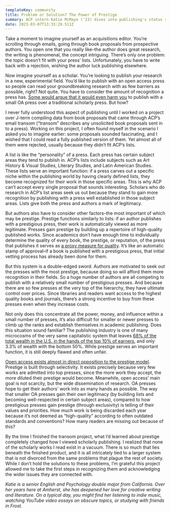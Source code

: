 ```yaml
---
templateKey: community
title: Problem or Solution? The Power of Prestige
summary: ACP intern Katie McMaye ('23) dives into publishing's status systems
date: 2023-03-07T13:33:29.511Z
---
```

Take a moment to imagine yourself as an acquisitions editor. You’re scrolling through emails, going through book proposals from prospective authors. You open one that you really like–the author does great research, the writing is phenomenal, the concept intriguing. There’s only one problem: the topic doesn’t fit with your press’ lists. Unfortunately, you have to write back with a rejection, wishing the author luck publishing elsewhere. 

Now imagine yourself as a scholar. You’re looking to publish your research in a new, experimental field. You’d like to publish with an open access press so people can read your groundbreaking research with as few barriers as possible, right? Not quite. You have to consider the amount of recognition a press has. [Some would argue that it would even harm you](https://theprofessorisin.com/2012/09/21/does-the-status-of-the-press-matter/) to publish with a small OA press over a traditional scholarly press. But how?

I never fully understood this aspect of publishing until I worked on a project over J-term compiling data from book proposals that came through ACP’s email transom (“transom” describes any unsolicited book proposals sent in to a press). Working on this project, I often found myself in the scenario I asked you to imagine earlier: some proposals sounded fascinating, and I wished that I could read a fully published version of them. Yet almost all of them were rejected, usually because they didn’t fit ACP’s lists. 

A list is like the “personality” of a press. Each press has certain subject areas they tend to publish in. ACP’s lists include subjects such as Art History & Visual Studies, Literary Studies, and Latin American Studies. These lists serve an important function: if a press carves out a specific niche within the publishing world by having clearly defined lists, they become recognized for their work in those specific areas. This is why ACP can’t accept every single proposal that sounds interesting. Scholars who do research in ACP’s list areas seek us out because they stand to gain more recognition by publishing with a press well established in those subject areas. Lists give both the press and authors a mark of legitimacy. 

But authors also have to consider other factors–the most important of which may be prestige. Prestige functions similarly to lists: if an author publishes with a prestigious press, their work is automatically viewed as more legitimate. Presses gain prestige by building up a repertoire of high-quality published works. Since academics don’t have enough time to individually determine the quality of every book, the prestige, or reputation, of the press that publishes it serves as [a proxy measure for quality](https://doi.org/10.1017/CBO9781316161012.004). It’s like an automatic stamp of approval–if a book is published with a prestigious press, that initial vetting process has already been done for them.

But this system is a double-edged sword. Authors are motivated to seek out the presses with the most prestige, because doing so will afford them more recognition in their fields. So a huge number of authors are all competing to publish with a relatively small number of prestigious presses. And because there are so few presses at the very top of the hierarchy, they have ultimate control over prices. Since libraries and readers want access to the highest quality books and journals, there’s a strong incentive to buy from these presses even when they increase costs.   

Not only does this concentrate all the power, money, and influence within a small number of presses, it’s also difficult for smaller or newer presses to climb up the ranks and establish themselves in academic publishing. Does this situation sound familiar? The publishing industry is one of many microcosms of the very same capitalistic system that leaves [68% of the total wealth in the U.S. in the hands of the top 10% of earners](https://www.statista.com/statistics/203961/wealth-distribution-for-the-us/#:~:text=In%20the%20third%20quarter%20of,percent%20of%20the%20total%20wealth.), and only 3.3% of wealth with the bottom 50%. While prestige serves an important function, it is still deeply flawed and often unfair. 

[Open access exists almost in direct opposition to the prestige model](https://blogs.openbookpublishers.com/is-prestige-a-problem-in-academic-book-publishing/). Prestige is built through selectivity. It exists precisely because very few works are admitted into top presses, since the more work they accept, the more diluted their prestige would become. Meanwhile, open access’ main goal is not scarcity, but the wide dissemination of research. OA presses hope to get their authors’ work into as many hands as possible. The way that smaller OA presses gain their own legitimacy (by building lists and becoming well-respected in certain subject areas), compared to how prestigious presses gain prestige (through exclusivity) is telling of their values and priorities. How much work is being discarded each year because it’s not deemed as “high-quality” according to often outdated standards and conventions? How many readers are missing out because of this?

By the time I finished the transom project, what I’d learned about prestige completely changed how I viewed scholarly publishing. I realized that none of the scholarly works I read exist in a vacuum. There is so much that lies beneath the finished product, and it is all intricately tied to a larger system that is not divorced from the same problems that plague the rest of society. While I don’t hold the solutions to these problems, I’m grateful this project allowed me to take the first steps in recognizing them and acknowledging the wider issues they are connected with.

*Katie is a senior English and Psychology double major from California. Over her years here at Amherst, she has deepened her love for creative writing and literature. On a typical day, you might find her listening to indie music, watching YouTube video essays on obscure topics, or studying with friends in Frost.*